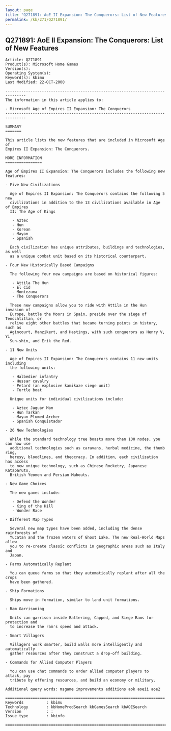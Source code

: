 ```yaml
---
layout: page
title: "Q271891: AoE II Expansion: The Conquerors: List of New Features"
permalink: /kb/271/Q271891/
---
```


## Q271891: AoE II Expansion: The Conquerors: List of New Features

	Article: Q271891
	Product(s): Microsoft Home Games
	Version(s): 
	Operating System(s): 
	Keyword(s): kbimu
	Last Modified: 22-OCT-2000
	
	-------------------------------------------------------------------------------
	The information in this article applies to:
	
	- Microsoft Age of Empires II Expansion: The Conquerors 
	-------------------------------------------------------------------------------
	
	SUMMARY
	=======
	
	This article lists the new features that are included in Microsoft Age of
	Empires II Expansion: The Conquerors.
	
	MORE INFORMATION
	================
	
	Age of Empires II Expansion: The Conquerors includes the following new
	features:
	
	- Five New Civilizations
	
	  Age of Empires II Expansion: The Conquerors contains the following 5 new
	  civilizations in addition to the 13 civilizations available in Age of Empires
	  II: The Age of Kings
	
	   - Aztec
	   - Hun
	   - Korean
	   - Mayan
	   - Spanish
	
	  Each civilization has unique attributes, buildings and technologies, as well
	  as a unique combat unit based on its historical counterpart.
	
	- Four New Historically Based Campaigns
	
	  The following four new campaigns are based on historical figures:
	
	   - Attila The Hun
	   - El Cid
	   - Montezuma
	   - The Conquerors
	
	  These new campaigns allow you to ride with Attila in the Hun invasion of
	  Europe, battle the Moors in Spain, preside over the siege of Tenochtitlan, or
	  relive eight other battles that became turning points in history, such as
	  Agincourt, Manzikert, and Hastings, with such conquerors as Henry V, Yi
	  Sun-shin, and Erik the Red.
	
	- 11 New Units
	
	  Age of Empires II Expansion: The Conquerors contains 11 new units including
	  the following units:
	
	   - Halbedier infantry
	   - Hussar cavalry
	   - Petard (an explosive kamikaze siege unit)
	   - Turtle boat
	
	  Unique units for individual civilizations include:
	
	   - Aztec Jaguar Man
	   - Hun Tarkan
	   - Mayan Plumed Archer
	   - Spanish Conquistador
	
	- 26 New Technologies
	
	  While the standard technology tree boasts more than 100 nodes, you can now use
	  additional technologies such as caravans, herbal medicine, the thumb ring,
	  heresy, bloodlines, and theocracy. In addition, each civilization has access
	  to new unique technology, such as Chinese Rocketry, Japanese Kataparuto,
	  British Yeomen and Persian Mahouts.
	
	- New Game Choices
	
	  The new games include:
	
	   - Defend the Wonder
	   - King of the Hill
	   - Wonder Race
	
	- Different Map Types
	
	  Several new map types have been added, including the dense rainforests of
	  Yucatan and the frozen waters of Ghost Lake. The new Real-World Maps allow
	  you to re-create classic conflicts in geographic areas such as Italy and
	  Japan.
	
	- Farms Automatically Replant
	
	  You can queue farms so that they automatically replant after all the crops
	  have been gathered.
	
	- Ship Formations
	
	  Ships move in formation, similar to land unit formations.
	
	- Ram Garrisoning
	
	  Units can garrison inside Battering, Capped, and Siege Rams for protection and
	  to increase the ram's speed and attack.
	
	- Smart Villagers
	
	  Villagers work smarter, build walls more intelligently and automatically
	  gather resources after they construct a drop-off building.
	
	- Commands for Allied Computer Players
	
	  You can use chat commands to order allied computer players to attack, pay
	  tribute by offering resources, and build an economy or military.
	
	Additional query words: msgame improvements additions aok aoeii aoe2
	
	======================================================================
	Keywords          : kbimu 
	Technology        : kbHomeProdSearch kbGamesSearch kbAOESearch
	Version           : :
	Issue type        : kbinfo
	
	=============================================================================
	
